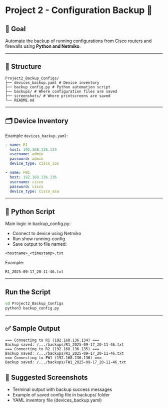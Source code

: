 # Project 2 - Configuration Backup 💾

## 🎯 Goal
Automate the backup of running configurations from Cisco routers and firewalls using **Python and Netmiko**.

---

## 📂 Structure

```
Project2_Backup_Configs/
├── devices_backup.yaml # Device inventory
├── backup_config.py # Python automation script
├── backups/ # Where configuration files are saved
├── screenshots/ # Where printscreens are saved
└── README.md
```


---

## 🗂️ Device Inventory
Example `devices_backup.yaml`:

```yaml
- name: R1
  host: 192.168.136.134
  username: admin
  password: admin
  device_type: cisco_ios

- name: FW1
  host: 192.168.136.136
  username: cisco
  password: cisco
  device_type: cisco_asa
```

---

## 🐍 Python Script

Main logic in backup_config.py:

- Connect to device using Netmiko
- Run show running-config
- Save output to file named:
```php-template
<hostname>_<timestamp>.txt
```
Example:
```
R1_2025-09-17_20-11-46.txt
```

---

## Run the Script
```bash
cd Project2_Backup_Configs
python3 backup_config.py
```

---

## ✅ Sample Output
```
=== Connecting to R1 (192.168.136.134) ===
Backup saved: /.../backups/R1_2025-09-17_20-11-46.txt
=== Connecting to R2 (192.168.136.135) ===
Backup saved: /.../backups/R1_2025-09-17_20-11-46.txt
=== Connecting to FW1 (192.168.136.136) ===
Backup saved: /.../backups/FW1_2025-09-17_20-11-46.txt
````
## 📸 Suggested Screenshots

- Terminal output with backup success messages
- Example of saved config file in backups/ folder
- YAML inventory file (devices_backup.yaml)
